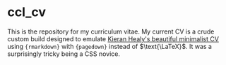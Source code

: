 # ccl_cv

This is the repository for my curriculum vitae. My current CV is a crude custom
build designed to emulate [Kieran Healy's beautiful minimalist CV](https://kieranhealy.org/vita.pdf) 
using `{rmarkdown}` with `{pagedown}` instead of $\text{\LaTeX}$. It was a 
surprisingly tricky being a CSS novice.
